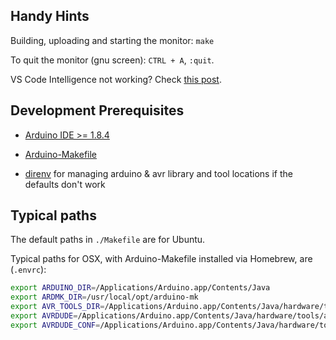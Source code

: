 
## Handy Hints

Building, uploading and starting the monitor: `make`

To quit the monitor (gnu screen): `CTRL + A`, `:quit`.

VS Code Intelligence not working? Check [this post](https://github.com/Microsoft/vscode-arduino/issues/438#issuecomment-345362087).

## Development Prerequisites

* [Arduino IDE >= 1.8.4](https://www.arduino.cc/en/Main/Software)

* [Arduino-Makefile](https://github.com/sudar/Arduino-Makefile)

* [direnv](https://direnv.net/) for managing arduino & avr library and tool locations if the defaults don't work

## Typical paths

The default paths in `./Makefile` are for Ubuntu.

Typical paths for OSX, with Arduino-Makefile installed via Homebrew, are (`.envrc`):

```bash
export ARDUINO_DIR=/Applications/Arduino.app/Contents/Java
export ARDMK_DIR=/usr/local/opt/arduino-mk
export AVR_TOOLS_DIR=/Applications/Arduino.app/Contents/Java/hardware/tools/avr
export AVRDUDE=/Applications/Arduino.app/Contents/Java/hardware/tools/avr/bin/avrdude
export AVRDUDE_CONF=/Applications/Arduino.app/Contents/Java/hardware/tools/avr/etc/avrdude.conf
```
